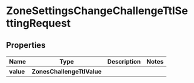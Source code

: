 

# ZoneSettingsChangeChallengeTtlSettingRequest


## Properties

| Name | Type | Description | Notes |
|------------ | ------------- | ------------- | -------------|
|**value** | **ZonesChallengeTtlValue** |  |  |



